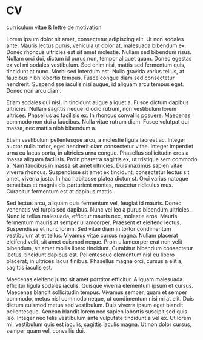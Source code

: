 # CV
curriculum vitae &amp; lettre de motivation


Lorem ipsum dolor sit amet, consectetur adipiscing elit. Ut non sodales ante. Mauris lectus purus, vehicula ut dolor at, malesuada bibendum ex. Donec rhoncus ultricies est sit amet molestie. Nullam sed bibendum risus. Nullam orci dui, dictum id purus non, tempor aliquet quam. Donec egestas ex vel mi sodales vestibulum. Sed enim nisi, mattis sed fermentum quis, tincidunt at nunc. Morbi sed interdum est. Nulla gravida varius tellus, at faucibus nibh lobortis tempus. Fusce congue diam sed consectetur hendrerit. Suspendisse iaculis nisi augue, id aliquam arcu tempus eget. Donec non arcu diam.

Etiam sodales dui nisl, in tincidunt augue aliquet a. Fusce dictum dapibus ultricies. Nullam sagittis neque id odio rutrum, non vestibulum lorem ultrices. Phasellus ac facilisis ex. In rhoncus convallis posuere. Maecenas commodo non dui a faucibus. Nulla vitae rutrum diam. Fusce volutpat dui massa, nec mattis nibh bibendum a.

Etiam vestibulum pellentesque arcu, a molestie ligula laoreet ac. Integer auctor nulla tortor, eget hendrerit diam consectetur vitae. Integer imperdiet urna eu lacus porta, in ultricies urna congue. Phasellus sollicitudin eros a massa aliquam facilisis. Proin pharetra sagittis ex, ut tristique sem commodo a. Nam faucibus in massa sit amet ultricies. Duis maximus sapien vitae viverra rhoncus. Suspendisse sit amet ex tincidunt, consectetur lectus sit amet, viverra justo. In hac habitasse platea dictumst. Orci varius natoque penatibus et magnis dis parturient montes, nascetur ridiculus mus. Curabitur fermentum est at dapibus mattis.

Sed lectus arcu, aliquam quis fermentum vel, feugiat id mauris. Donec venenatis vel turpis sed dapibus. Nunc vel leo a purus bibendum ultricies. Nunc id tellus malesuada, efficitur mauris nec, molestie eros. Mauris fermentum mauris at semper ullamcorper. Praesent et eleifend lectus. Suspendisse et nunc lorem. Sed vitae diam in tortor condimentum vestibulum at et tellus. Vivamus vitae cursus magna. Nullam placerat eleifend velit, sit amet euismod neque. Proin ullamcorper erat non velit bibendum, sit amet mollis libero tincidunt. Curabitur bibendum consectetur lectus, tincidunt dapibus est. Pellentesque elementum nisl eu libero placerat, in ultrices lacus finibus. Phasellus magna orci, cursus a elit a, sagittis iaculis est.

Maecenas eleifend justo sit amet porttitor efficitur. Aliquam malesuada efficitur ligula sodales iaculis. Quisque viverra elementum ipsum et cursus. Maecenas blandit sollicitudin tempus. Vivamus semper, quam et semper commodo, metus nisl commodo neque, ut condimentum nisi mi at elit. Duis dictum euismod metus sed vestibulum. Duis viverra ipsum eget blandit pellentesque. Aenean blandit lorem nec sapien lobortis suscipit sed quis leo. Integer nec felis vestibulum ante vulputate tincidunt a vel ex. Ut lorem mi, vestibulum quis est iaculis, sagittis iaculis magna. Ut non dolor cursus, semper quam vel, convallis dui. 
